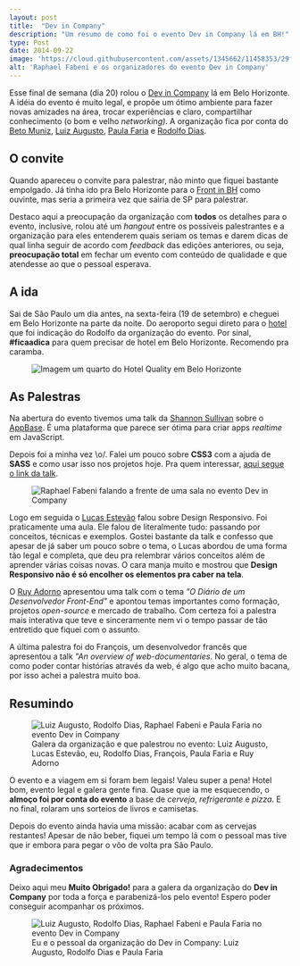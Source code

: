 ```yaml
---
layout: post
title:  "Dev in Company"
description: "Um resumo de como foi o evento Dev in Company lá em BH!"
type: Post
date: 2014-09-22
image: 'https://cloud.githubusercontent.com/assets/1345662/11458353/29f55cfc-96a5-11e5-9883-6858f60209f2.jpg'
alt: 'Raphael Fabeni e os organizadores do evento Dev in Company'
---
```


Esse final de semana (dia 20) rolou o <a href="http://devincompany.org">Dev in Company</a> lá em Belo Horizonte. A idéia do evento é muito legal, e propõe um ótimo ambiente para fazer novas amizades na área, trocar experiências e claro, compartilhar conhecimento (o bom e velho <i>networking)</i>. A organização fica por conta do <a href="http://betomuniz.com/" target="_blank">Beto Muniz</a>, <a href="https://www.linkedin.com/in/lurimendes" target="_blank">Luiz Augusto</a>, <a href="https://www.linkedin.com/in/paulasfaria" target="_blank">Paula Faria</a> e <a href="http://rmdias.com/" target="_blank">Rodolfo Dias</a>.

## O convite

Quando apareceu o convite para palestrar, não minto que fiquei bastante empolgado. Já tinha ido pra Belo Horizonte para o <a href="http://frontinbh.com.br/" target="_blank">Front in BH</a> como ouvinte, mas seria a primeira vez que sairia de SP para palestrar.

Destaco aqui a preocupação da organização com <b>todos</b> os detalhes para o evento, inclusive, rolou até um <i>hangout</i> entre os possíveis palestrantes e a organização para eles entenderem quais seriam os temas e darem dicas de qual linha seguir de acordo com <i>feedback</i> das edições anteriores, ou seja, <b>preocupação total</b> em fechar um evento com conteúdo de qualidade e que atendesse ao que o pessoal esperava.

## A ida

Sai de São Paulo um dia antes, na sexta-feira (19 de setembro) e cheguei em Belo Horizonte na parte da noite. Do aeroporto segui direto para o <a href="http://atlanticahotels.com.br/hotel/belo-horizonte/quality-hotel-afonso-pena" target="_blank">hotel</a> que foi indicação do Rodolfo da organização do evento. Por sinal, <b>#ficaadica</b> para quem precisar de hotel em Belo Horizonte. Recomendo pra caramba.

<figure class="text-center loading">
    <img src="https://cloud.githubusercontent.com/assets/1345662/11458352/29f48232-96a5-11e5-872e-23302483391f.jpg" alt="Imagem um quarto do Hotel Quality em Belo Horizonte">
</figure>

## As Palestras

Na abertura do evento tivemos uma talk da <a href="https://www.linkedin.com/pub/shannon-sullivan/10/973/518">Shannon Sullivan</a> sobre o <a href="http://appbase.io/" target="_blank">AppBase</a>. É uma plataforma que parece ser ótima para criar apps <i>realtime</i> em JavaScript.

Depois foi a minha vez \o/. Falei um pouco sobre <b>CSS3</b> com a ajuda de <b>SASS</b> e como usar isso nos projetos hoje. Pra quem interessar, <a href="https://speakerdeck.com/raphaelfabeni/keep-calm-and-lets-play-css3">aqui segue o link da talk</a>.

<figure class="text-center loading">
    <img src="https://cloud.githubusercontent.com/assets/1345662/11458354/2a147664-96a5-11e5-81c8-e4e3b281c94f.jpg" alt="Raphael Fabeni falando a frente de uma sala no evento Dev in Company">
</figure>

Logo em seguida o <a href="https://twitter.com/lucasdsbh" target="_blank">Lucas Estevão</a> falou sobre Design Responsivo. Foi praticamente uma aula. Ele falou de literalmente tudo: passando por conceitos, técnicas e exemplos. Gostei bastante da talk e confesso que apesar de já saber um pouco sobre o tema, o Lucas abordou de uma forma tão legal e completa, que deu pra relembrar vários conceitos além de aprender várias coisas novas. O cara manja muito e mostrou que <b>Design Responsivo não é só encolher os elementos pra caber na tela</b>. 

O <a href="https://twitter.com/ruyadorno" target="_blank">Ruy Adorno</a> apresentou uma talk com o tema <i>"O Diário de um Desenvolvedor Front-End"</i> e apontou temas importantes como formação, projetos <i>open-source</i> e mercado de trabalho. Com certeza foi a palestra mais interativa que teve e sinceramente nem vi o tempo passar de tão entretido que fiquei com o assunto.

A última palestra foi do François, um desenvolvedor francês que apresentou a talk <i>"An overview of web-documentaries</i>. No geral, o tema de como poder contar histórias através da web, é algo que acho muito bacana, por isso achei a palestra muito boa.

## Resumindo

<figure class="text-center loading">
    <img src="https://cloud.githubusercontent.com/assets/1345662/11458351/29f459e2-96a5-11e5-9e5d-95a10208a304.jpg" alt="Luiz Augusto, Rodolfo Dias, Raphael Fabeni e Paula Faria no evento Dev in Company">
    <figcaption>Galera da organização e que palestrou no evento: Luiz Augusto, Lucas Estevão, eu, Rodolfo Dias, François, Paula Faria e Ruy Adorno</figcaption>
</figure>

O evento e a viagem em si foram bem legais! Valeu super a pena! Hotel bom, evento legal e galera gente fina. Quase que ia me esquecendo, o <b>almoço foi por conta do evento</b> a base de <i>cerveja</i>, <i>refrigerante</i> e <i>pizza</i>. E no final, rolaram uns sorteios de livros e camisetas. 

Depois do evento ainda havia uma missão: acabar com as cervejas restantes! Apesar de não beber, fiquei um tempo lá com o pessoal mas tive que ir embora para pegar o vôo de volta pra São Paulo.

### Agradecimentos

Deixo aqui meu <b>Muito Obrigado!</b> para a galera da organização do <b>Dev in Company</b> por toda a força e parabenizá-los pelo evento! Espero poder conseguir acompanhar os próximos.

<figure class="text-center loading">
    <img src="https://cloud.githubusercontent.com/assets/1345662/11458472/fa3fe4c0-96a7-11e5-8ed8-b85044838245.jpg" alt="Luiz Augusto, Rodolfo Dias, Raphael Fabeni e Paula Faria no evento Dev in Company">
    <figcaption>Eu e o pessoal da organização do Dev in Company: Luiz Augusto, Rodolfo Dias e Paula Faria</figcaption>
</figure>